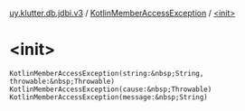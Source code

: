 [uy.klutter.db.jdbi.v3](../index.md) / [KotlinMemberAccessException](index.md) / [&lt;init&gt;](.)


# &lt;init&gt;

`KotlinMemberAccessException(string:&nbsp;String, throwable:&nbsp;Throwable)`
`KotlinMemberAccessException(cause:&nbsp;Throwable)`
`KotlinMemberAccessException(message:&nbsp;String)`


